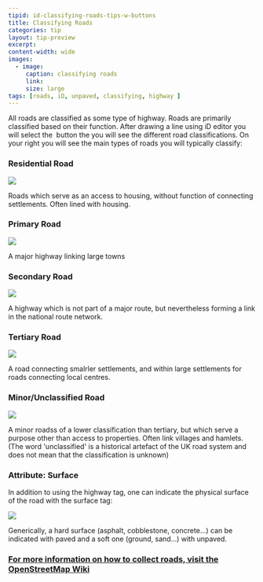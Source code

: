 ```yaml
---
tipid: id-classifying-roads-tips-w-buttons
title: Classifying Roads
categories: tip
layout: tip-preview
excerpt:
content-width: wide
images:
  - image:
     caption: classifying roads
     link: 
     size: large
tags: [roads, iD, unpaved, classifying, highway ]
---
```


All roads are classified as some type of highway. Roads are primarily classified based on their function. After drawing a line using iD editor you will select the <img href="https://cloud.githubusercontent.com/assets/2665840/17753387/a0454342-649d-11e6-939b-f7c778cf7660.PNG"> button the you will see the different road classifications. On your right you will see the main types of roads you will typically classify:

<h3> Residential Road </h3>

<img src="{{ site.baseurl }}/images/residential_road_button.png">

Roads which serve as an access to housing, without function of connecting settlements. Often lined with housing.

<h3> Primary Road </h3>

<img src="{{ site.baseurl }}/images/primary_road_button.png">

A major highway linking large towns

<h3> Secondary Road </h3>

<img src="{{ site.baseurl }}/images/secondary_road_button.png">

A highway which is not part of a major route, but nevertheless forming a link in the national route network.

<h3> Tertiary Road </h3>

<img src="{{ site.baseurl }}/images/tertiary_road_button.png">

A road connecting smalrler settlements, and within large settlements for roads connecting local centres.

<h3> Minor/Unclassified Road </h3>

<img src="{{ site.baseurl }}/images/minor_unclassified_road_button.png">

A minor roadss of a lower classification than tertiary, but which serve a purpose other than access to properties. Often link villages and hamlets. (The word 'unclassified' is a historical artefact of the UK road system and does not mean that the classification is unknown)

<h3> Attribute: Surface </h3>

In addition to using the highway tag, one can indicate the physical surface of the road with the surface tag:

<img src="{{ site.baseurl }}/images/surface_tag_field.png">

Generically, a hard surface (asphalt, cobblestone, concrete...) can be indicated with paved and a soft one (ground, sand...) with unpaved.

<h3><a href="https://wiki.openstreetmap.org/wiki/Key:highway#Roads" target="_blank">For more information on how to collect roads, visit the OpenStreetMap Wiki</a></h3>


